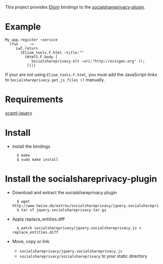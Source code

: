 
This project provides [Eliom](http://ocsigen.org/eliom) bindings to the
[socialshareprivacy-plugin](http://www.heise.de/extras/socialshareprivacy/).

Example
=======

    My_app.register ~service
      (fun _ _ ->
         Lwt.return
           (Eliom_tools.F.html ~title:""
             (Html5.F.body [
                Socialshareprivacy.elt ~uri:"http://ocsigen.org" ();
              ])))

If your are not using `Eliom_tools.F.html`, you must add the
JavaScript-links to `Socialshareprivacy.get_js_files ()` manually.

Requirements
============

[ocaml-jquery](https://github.com/balat/ocaml-jquery)

Install
=======

 - Install the bindings

         $ make
         $ sudo make install

Install the socialshareprivacy-plugin
=====================================

 - Download and extract the socialshareprivacy plugin

         $ wget http://www.heise.de/extras/socialshareprivacy/jquery.socialshareprivacy.tar.gz
         $ tar xf jquery.socialshareprivacy.tar.gz

 - Apply replace_entities.diff

         $ patch socialshareprivacy/jquery.socialshareprivacy.js < replace_entities.diff

 - Move, copy or link
     - `socialshareprivacy/jquery.socialshareprivacy.js`
     - `socialshareprivacy/socialshareprivacy`
   to your static directory
